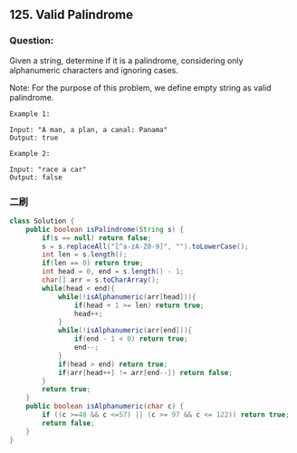 ## 125. Valid Palindrome

### Question:
Given a string, determine if it is a palindrome, considering only alphanumeric characters and ignoring cases.

Note: For the purpose of this problem, we define empty string as valid palindrome.

```
Example 1:

Input: "A man, a plan, a canal: Panama"
Output: true

Example 2:

Input: "race a car"
Output: false
```

### 二刷
```Java
class Solution {
    public boolean isPalindrome(String s) {
        if(s == null) return false;
        s = s.replaceAll("[^a-zA-Z0-9]", "").toLowerCase();
        int len = s.length();
        if(len == 0) return true;
        int head = 0, end = s.length() - 1;
        char[] arr = s.toCharArray();
        while(head < end){
            while(!isAlphanumeric(arr[head])){
                if(head + 1 >= len) return true;
                head++;
            }
            while(!isAlphanumeric(arr[end])){
                if(end - 1 < 0) return true;
                end--;
            }
            if(head > end) return true;
            if(arr[head++] != arr[end--]) return false;
        }
        return true;
    }
    public boolean isAlphanumeric(char c) {
		if ((c >=48 && c <=57) || (c >= 97 && c <= 122)) return true;
		return false;
	}
}
```
